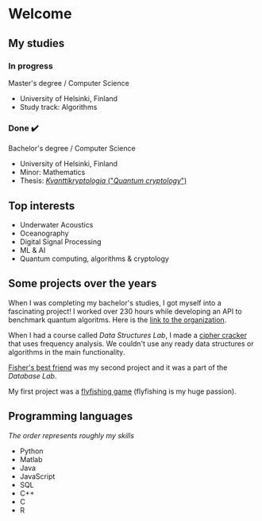 # Welcome

## My studies

### In progress
Master's degree / Computer Science
 - University of Helsinki, Finland
 - Study track: Algorithms

### Done :heavy_check_mark:
Bachelor's degree / Computer Science
 - University of Helsinki, Finland
 - Minor: Mathematics
 - Thesis: [_Kvanttikryptologia_ ("_Quantum cryptology_")](https://matiastamsi.github.io/kandi/Matias_Tamsi_Kvanttikryptologia.pdf)

## Top interests

- Underwater Acoustics
- Oceanography
- Digital Signal Processing
- ML & AI
- Quantum computing, algorithms & cryptology

## Some projects over the years

When I was completing my bachelor's studies, I got myself into a fascinating project! I worked over 230 hours while developing an API to benchmark quantum algoritms. Here is the [link to the organization](https://github.com/quantum-ohtu).

When I had a course called _Data Structures Lab_, I made a [cipher cracker](https://github.com/matiastamsi/tiralabra) that uses frequency analysis. We couldn't use any ready data structures or algorithms in the main functionality.

[Fisher's best friend](https://github.com/matiastamsi/KalastajanKaveri) was my second project and it was a part of the _Database Lab_.

My first project was a [flyfishing game](https://github.com/matiastamsi/ot-harjoitustyo) (flyfishing is my huge passion).

## Programming languages

*The order represents roughly my skills*

- Python
- Matlab
- Java
- JavaScript
- SQL
- C++
- C
- R
